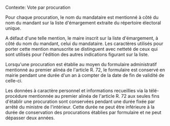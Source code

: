 Contexte: Vote par procuration

Pour chaque procuration, le nom du mandataire est mentionné à côté du nom du mandant sur la liste d'émargement extraite du répertoire électoral unique.

A défaut d'une telle mention, le maire inscrit sur la liste d'émargement, à côté du nom du mandant, celui du mandataire. Les caractères utilisés pour porter cette mention manuscrite se distinguent avec netteté de ceux qui sont utilisés pour l'édition des autres indications figurant sur la liste.

Lorsqu'une procuration est établie au moyen du formulaire administratif mentionné au premier alinéa de l'article R. 72, le formulaire est conservé en mairie pendant une durée d'un an à compter de la date de fin de validité de celle-ci.

Les données à caractère personnel et informations recueillies via la télé-procédure mentionnée au premier alinéa de l'article R. 72 aux seules fins d'établir une procuration sont conservées pendant une durée fixée par arrêté du ministre de l'intérieur. Cette durée ne peut être inférieure à la durée de conservation des procurations établies par formulaire et ne peut dépasser deux années.